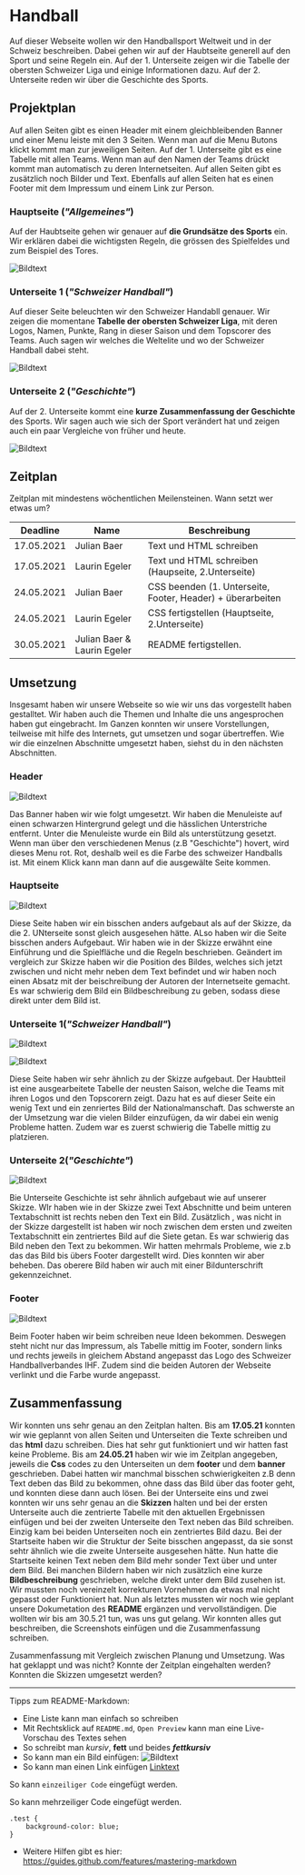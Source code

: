 # Handball 

Auf dieser Webseite wollen wir den Handballsport Weltweit und in der Schweiz beschreiben. Dabei gehen wir auf der Haubtseite generell auf den Sport und seine Regeln ein. Auf der 1. Unterseite zeigen wir die Tabelle der obersten Schweizer Liga und einige Informationen dazu. Auf der 2. Unterseite reden wir über die Geschichte des Sports.

## Projektplan

Auf allen Seiten gibt es einen Header mit einem gleichbleibenden Banner und einer Menu leiste mit den 3 Seiten. Wenn man auf die Menu Butons klickt kommt man zur jeweiligen Seiten. Auf der 1. Unterseite gibt es eine Tabelle mit allen Teams. Wenn man auf den Namen der Teams drückt kommt man automatisch zu deren Internetseiten. Auf allen Seiten gibt es zusätzlich noch Bilder und Text. Ebenfalls auf allen Seiten hat es einen Footer mit dem Impressum und einem Link zur Person.

### Hauptseite (*"Allgemeines"*)

Auf der Haubtseite gehen wir genauer auf **die Grundsätze des Sports** ein. Wir erklären dabei die wichtigsten Regeln, die grössen des Spielfeldes und zum Beispiel des Tores. 

![Bildtext](Allgemeines.jpg)

### Unterseite 1 (*"Schweizer Handball"*)

Auf dieser Seite beleuchten wir den Schweizer Handabll genauer. Wir zeigen die momentane **Tabelle der obersten Schweizer Liga**, mit deren Logos, Namen, Punkte, Rang in dieser Saison und dem Topscorer des Teams. Auch sagen wir welches die Weltelite und wo der Schweizer Handball dabei steht.

![Bildtext](Schweizer_Handball.jpg)

### Unterseite 2 (*"Geschichte"*)

Auf der 2. Unterseite kommt eine **kurze Zusammenfassung der Geschichte** des Sports. Wir sagen auch wie sich der Sport verändert hat und zeigen auch ein paar Vergleiche von früher und heute.

![Bildtext](Geschichte.jpg)

## Zeitplan

Zeitplan mit mindestens wöchentlichen Meilensteinen. Wann setzt wer etwas um?

| Deadline | Name | Beschreibung |
| --- | --- | --- |
| 17.05.2021 | Julian Baer | Text und HTML schreiben|
| 17.05.2021 | Laurin Egeler | Text und HTML schreiben (Haupseite, 2.Unterseite) |
| 24.05.2021 | Julian Baer | CSS beenden (1. Unterseite, Footer, Header) + überarbeiten |
| 24.05.2021 | Laurin Egeler | CSS fertigstellen (Hauptseite, 2.Unterseite) |
| 30.05.2021 | Julian Baer & Laurin Egeler | README fertigstellen. |

## Umsetzung

Insgesamt haben wir unsere Webseite so wie wir uns das vorgestellt haben gestalltet. Wir haben auch die Themen und Inhalte die uns angesprochen haben gut eingebracht. Im Ganzen konnten wir unsere Vorstellungen, teilweise mit hilfe des Internets, gut umsetzen und sogar übertreffen. Wie wir die einzelnen Abschnitte umgesetzt haben, siehst du in den nächsten Abschnitten.

### Header

![Bildtext](Banner.png)

Das Banner haben wir wie folgt umgesetzt. Wir haben die Menuleiste auf einen schwarzen Hintergrund gelegt und die hässlichen Unterstriche entfernt. Unter die Menuleiste wurde ein Bild als unterstützung gesetzt. Wenn man über den verschiedenen Menus (z.B "Geschichte") hovert, wird dieses Menu rot. Rot, deshalb weil es die Farbe des schweizer Handballs ist. Mit einem Klick kann man dann auf die ausgewälte Seite kommen.

### Hauptseite

![Bildtext](Home.png)

Diese Seite haben wir ein bisschen anders aufgebaut als auf der Skizze, da die 2. UNterseite sonst gleich ausgesehen hätte. ALso haben wir die Seite bisschen anders Aufgebaut. Wir haben wie in der Skizze erwähnt eine Einführung und die Spielfläche und die Regeln beschrieben. Geändert im vergleich zur Skizze haben wir die Position des Bildes, welches sich jetzt zwischen und nicht mehr neben dem Text befindet und wir haben noch einen Absatz mit der beischreibung der Autoren der Internetseite gemacht.
Es war schwierig dem Bild ein Bildbeschreibung zu geben, sodass diese direkt unter dem Bild ist.

### Unterseite 1(*"Schweizer Handball"*)

![Bildtext](SchweizerHb.png)

![Bildtext](SchweizTabelle.png)

Diese Seite haben wir sehr ähnlich zu der Skizze aufgebaut. Der Haubtteil ist eine ausgearbeitete Tabelle der neusten Saison, welche die Teams mit ihren Logos und den Topscorern zeigt. Dazu hat es auf dieser Seite ein wenig Text und ein zenriertes Bild der Nationalmanschaft. Das schwerste an der Umsetzung war die vielen Bilder einzufügen, da wir dabei ein wenig Probleme hatten. Zudem war es zuerst schwierig die Tabelle mittig zu platzieren.

### Unterseite 2(*"Geschichte"*)

![Bildtext](Geschichte.png)

Bie Unterseite Geschichte ist sehr ähnlich aufgebaut wie auf unserer Skizze. WIr haben wie in der Skizze zwei Text Abschnitte und beim unteren Textabschnitt ist rechts neben den Text ein Bild. Zusätzlich , was nicht in der Skizze dargestellt ist haben wir noch zwischen dem ersten und zweiten Textabschnitt ein zentriertes Bild auf die Siete getan. Es war schwierig das Bild neben den Text zu bekommen. Wir hatten mehrmals Probleme, wie z.b das das Bild bis übers Footer dargestellt wird. Dies konnten wir aber beheben. Das oberere Bild haben wir auch mit einer Bildunterschrift gekennzeichnet.

### Footer

![Bildtext](Footer.png)

Beim Footer haben wir beim schreiben neue Ideen bekommen. Deswegen steht nicht nur das Impressum, als Tabelle mittig im Footer, sondern links und rechts jeweils in gleichem Abstand angepasst das Logo des Schweizer Handballverbandes IHF. Zudem sind die beiden Autoren der Webseite verlinkt und die Farbe wurde angepasst.

## Zusammenfassung

Wir konnten uns sehr genau an den Zeitplan halten. Bis am **17.05.21** konnten wir wie geplannt von allen Seiten und Unterseiten die Texte schreiben und das **html** dazu schreiben. Dies hat sehr gut funktioniert und wir hatten fast keine Probleme. Bis am **24.05.21** haben wir wie im Zeitplan angegeben, jeweils die **Css** codes zu den Unterseiten un dem **footer** und dem **banner** geschrieben. Dabei hatten wir manchmal bisschen schwierigkeiten z.B denn Text deben das Bild zu bekommen, ohne dass das Bild über das footer geht, und konnten diese dann auch lösen. Bei der Unterseite eins und zwei konnten wir uns sehr genau an die **Skizzen** halten und bei der ersten Unterseite auch die zentrierte Tabelle mit den aktuellen Ergebnissen einfügen und bei der zweiten Unterseite den Text neben das Bild schreiben. Einzig kam bei beiden Unterseiten noch ein zentriertes Bild dazu. Bei der Startseite haben wir die Struktur der Seite bisschen angepasst, da sie sonst sehtr ähnlich wie die zweite Unterseite ausgesehen hätte. Nun hatte die Startseite keinen Text neben dem Bild mehr sonder Text über und unter dem Bild. Bei manchen Bildern haben wir nich zusätzlich eine kurze **Bildbeschreibung** geschrieben, welche direkt unter dem Bild zusehen ist. Wir mussten noch vereinzelt korrekturen Vornehmen da etwas mal nicht gepasst oder Funktioniert hat. Nun als letztes mussten wir noch wie geplant unsere Dokumetation des **README** ergänzen und vervollständigen. Die wollten wir bis am 30.5.21 tun, was uns gut gelang. Wir konnten alles gut beschreiben, die Screenshots einfügen und die Zusammenfassung schreiben.


Zusammenfassung mit Vergleich zwischen Planung und Umsetzung. Was hat geklappt und was nicht? Konnte der Zeitplan eingehalten werden? Konnten die Skizzen umgesetzt werden?

---

Tipps zum README-Markdown:
- Eine Liste kann man einfach so schreiben
- Mit Rechtsklick auf `README.md`, `Open Preview` kann man eine Live-Vorschau des Textes sehen 
- So schreibt man *kursiv*, **fett** und beides ***fettkursiv***
- So kann man ein Bild einfügen: ![Bildtext](link-zum-bild.jpg)
- So kann man einen Link einfügen [Linktext](https://google.com)

So kann `einzeiliger Code` eingefügt werden.

So kann mehrzeiliger Code eingefügt werden.
```
.test {
    background-color: blue;
}
```

- Weitere Hilfen gibt es hier: https://guides.github.com/features/mastering-markdown